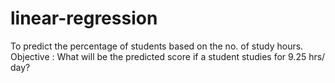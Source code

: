 # linear-regression
To predict the percentage of students based on the no. of study hours. Objective : What will be the predicted score if a student studies for 9.25 hrs/ day?
